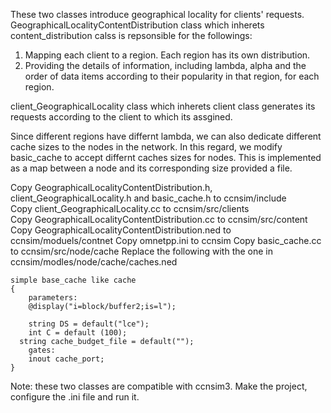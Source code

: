These two classes introduce geographical locality for clients' requests.
GeographicalLocalityContentDistribution class which inherets content_distribution calss is repsonsible for the followings: 
  1. Mapping each client to a region. Each region has its own distribution.
  2. Providing the details of information, including lambda, alpha  and the order of data items according to their popularity in that region, for each region. 
  
client_GeographicalLocality class which inherets client class generates its requests according to the client to which its assgined.

Since different regions have differnt lambda, we can also dedicate different cache sizes to the nodes in the network.
In this regard, we modify basic_cache to accept differnt caches sizes for nodes. This is implemented as a map between a node and its corresponding size provided a file.


Copy GeographicalLocalityContentDistribution.h, client_GeographicalLocality.h and basic_cache.h to ccnsim/include \
Copy client_GeographicalLocality.cc to ccnsim/src/clients \
Copy GeographicalLocalityContentDistribution.cc to ccnsim/src/content
Copy GeographicalLocalityContentDistribution.ned to ccnsim/moduels/contnet
Copy omnetpp.ini to ccnsim
Copy basic_cache.cc to ccnsim/src/node/cache
Replace the following  with the one in ccnsim/modles/node/cache/caches.ned

	simple base_cache like cache
	{
	    parameters:
		@display("i=block/buffer2;is=l");

		string DS = default("lce");
		int C = default (100);
	  string cache_budget_file = default("");
	    gates:
		inout cache_port;
	}

Note: these two classes are compatible with ccnsim3.
Make the project, configure the .ini file and run it.
